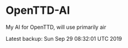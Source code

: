 # OpenTTD-AI
My AI for OpenTTD, will use primarily air

Latest backup: Sun Sep 29 08:32:01 UTC 2019
